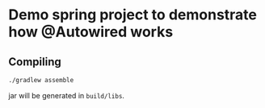 # Demo spring project to demonstrate how @Autowired works

## Compiling

```bash
./gradlew assemble
```

jar will be generated in `build/libs`.




